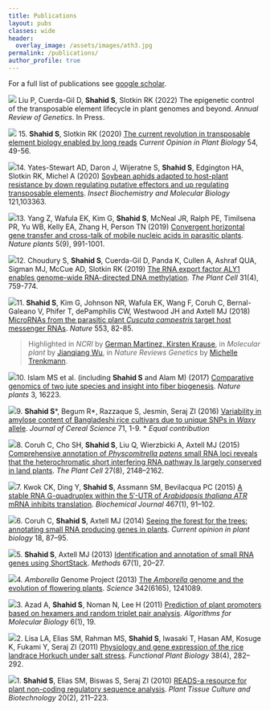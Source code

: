 ```yaml
---
title: Publications
layout: pubs
classes: wide
header:
  overlay_image: /assets/images/ath3.jpg
permalink: /publications/
author_profile: true
---
```


For a full list of publications see [google scholar](https://scholar.google.com/citations?user=lez4bcIAAAAJ&hl=en).

[![](/assets/pubs/2022_TE.jpg)](https://www.annualreviews.org/toc/genet/forthcoming) Liu P, Cuerda-Gil D, __Shahid S__, Slotkin RK (2022) The epigenetic control of the transposable element lifecycle in plant genomes and beyond. *Annual Review of Genetics*. In Press.

[![](/assets/pubs/2020_long_reads.jpg)](https://doi.org/10.1016/j.pbi.2019.12.012) 15\. __Shahid S__, Slotkin RK (2020) [The current revolution in transposable element biology enabled by long reads](https://doi.org/10.1016/j.pbi.2019.12.012) *Current Opinion in Plant Biology* 54, 49-56.

[![](/assets/pubs/2020_aphid.png)](https://doi.org/10.1016/j.ibmb.2020.103363)14\. Yates-Stewart AD, Daron J, Wijeratne S, __Shahid S__, Edgington HA, Slotkin RK, Michel A (2020) [Soybean aphids adapted to host-plant resistance by down regulating putative effectors and up regulating transposable elements](https://doi.org/10.1016/j.ibmb.2020.103363). *Insect Biochemistry and Molecular Biology* 121,103363.

[![](/assets/pubs/2019_hgt.png)](https://doi.org/10.1038/s41477-019-0458-0)13\. Yang Z, Wafula EK, Kim G, __Shahid S__, McNeal JR, Ralph PE, Timilsena PR, Yu WB, Kelly EA, Zhang H, Person TN (2019) [Convergent horizontal gene transfer and cross-talk of mobile nucleic acids in parasitic plants](https://doi.org/10.1038/s41477-019-0458-0). *Nature plants* 5(9), 991-1001.

[![](/assets/pubs/2019_ALY1.png)](http://dx.doi.org/10.1105/tpc.18.00624)12\. Choudury S, __Shahid S__, Cuerda-Gil D, Panda K, Cullen A, Ashraf QUA, Sigman MJ, McCue AD, Slotkin RK (2019) [The RNA export factor ALY1 enables genome-wide RNA-directed DNA methylation](http://dx.doi.org/10.1105/tpc.18.00624). *The Plant Cell* 31(4), 759-774.

[![](/assets/pubs/2018_cuscuta.png)](http://dx.doi.org/10.1038/nature25027)11\. __Shahid S__, Kim G, Johnson NR, Wafula EK, Wang F, Coruh C, Bernal-Galeano V, Phifer T, dePamphilis CW, Westwood JH and Axtell MJ (2018) [MicroRNAs from the parasitic plant *Cuscuta* *campestris* target host messenger RNAs](http://dx.doi.org/10.1038/nature25027). *Nature* 553, 82-85.

> Highlighted in *NCRI* by [German Martinez, Kirsten Krause](http://ncri.amegroups.com/article/view/4462),
> in *Molecular plant* by [Jianqiang Wu](https://www.sciencedirect.com/science/article/pii/S1674205218300546),
> in *Nature Reviews Genetics* by [Michelle Trenkmann](https://www.nature.com/articles/nrg.2018.3).

[![](/assets/pubs/2016_jute.png)](http://dx.doi.org/10.1038/nplants.2016.223)10\. Islam MS et al. (including __Shahid S__ and Alam M) (2017) [Comparative genomics of two jute species and insight into fiber biogenesis](http://dx.doi.org/10.1038/nplants.2016.223). *Nature plants* 3, 16223.

[![](/assets/pubs/2016_waxy.png)](http://dx.doi.org/10.1016/j.jcs.2016.07.006)9\. __Shahid S__\*, Begum R\*, Razzaque S, Jesmin, Seraj ZI (2016) [Variability in amylose content of Bangladeshi rice cultivars due to unique SNPs in *Waxy* allele](http://dx.doi.org/10.1016/j.jcs.2016.07.006). *Journal of Cereal Science* 71, 1-9. \* *Equal contribution*

[![](/assets/pubs/2015_moss.png)](http://dx.doi.org/10.1105/tpc.15.00228)8\. Coruh C, Cho SH, __Shahid S__, Liu Q, Wierzbicki A, Axtell MJ (2015) [Comprehensive annotation of *Physcomitrella patens* small RNA loci reveals that the heterochromatic short interfering RNA pathway Is largely conserved in land plants](http://dx.doi.org/10.1105/tpc.15.00228). *The Plant Cell* 27(8), 2148–2162.

[![](/assets/pubs/2015_g.png)](http://dx.doi.org/10.1042/BJ20141063)7\. Kwok CK, Ding Y, __Shahid S__, Assmann SM, Bevilacqua PC (2015) [A stable RNA G-quadruplex within the 5′-UTR of *Arabidopsis thaliana ATR* mRNA inhibits translation](http://dx.doi.org/10.1042/BJ20141063). *Biochemical Journal* 467(1), 91–102.

[![](/assets/pubs/2014_forest.png)](https://dx.doi.org/10.1016/j.pbi.2014.02.008)6\. Coruh C, __Shahid S__, Axtell MJ (2014) [Seeing the forest for the trees: annotating small RNA producing genes in plants](https://dx.doi.org/10.1016/j.pbi.2014.02.008). *Current opinion in plant biology* 18, 87–95.

[![](/assets/pubs/2014_shortstack.png)](http://dx.doi.org/10.1016/j.ymeth.2013.10.004)5\. __Shahid S__, Axtell MJ (2013) [Identification and annotation of small RNA genes using ShortStack](http://dx.doi.org/10.1016/j.ymeth.2013.10.004). *Methods* 67(1), 20–27.

[![](/assets/pubs/2013_amborella.png)](http:dx.doi.org/10.1126/science.1241089)4\. *Amborella* Genome Project (2013) [The *Amborella* genome and the evolution of flowering plants](http:dx.doi.org/10.1126/science.1241089). *Science* 342(6165), 1241089.

[![](/assets/pubs/2011_promoters.png)](http://dx.doi.org/10.1186/1748-7188-6-19)3\. Azad A, __Shahid S__, Noman N, Lee H (2011) [Prediction of plant promoters based on hexamers and random triplet pair analysis](http://dx.doi.org/10.1186/1748-7188-6-19). *Algorithms for Molecular Biology* 6(1), 19.

[![](/assets/pubs/2011_horkuch.png)](http://dx.doi.org/10.1071/FP10198)2\. Lisa LA, Elias SM, Rahman MS, __Shahid S__, Iwasaki T, Hasan AM, Kosuge K, Fukami Y, Seraj ZI (2011) [Physiology and gene expression of the rice landrace Horkuch under salt stress](http://dx.doi.org/10.1071/FP10198). *Functional Plant Biology* 38(4), 282–292.

[![](/assets/pubs/2010_reads.png)](http://dx.doi.org/10.3329/ptcb.v20i2.6916)1\. __Shahid S__, Elias SM, Biswas S, Seraj ZI (2010) [READS-a resource for plant non-coding regulatory sequence analysis](http://dx.doi.org/10.3329/ptcb.v20i2.6916). *Plant Tissue Culture and Biotechnology* 20(2), 211–223.
